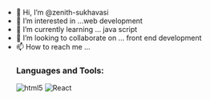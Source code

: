 - 👋 Hi, I’m @zenith-sukhavasi
- 👀 I’m interested in ...web development
- 🌱 I’m currently learning ... java script
- 💞️ I’m looking to collaborate on ... front end development
- 📫 How to reach me ...
  <h3 align="left">Languages and Tools:</h3>
  <img alt="html5" src="https://img.shields.io/badge/-HTML5-E34F26?style=flat-square&logo=html5&logoColor=white" />
  <img alt="React" src="https://img.shields.io/badge/-React-45b8d8?style=flat-square&logo=react&logoColor=white" />
<!---
zenith-sukhavasi/zenith-sukhavasi is a ✨ special ✨ repository because its `README.md` (this file) appears on your GitHub profile.
You can click the Preview link to take a look at your changes.
--->
